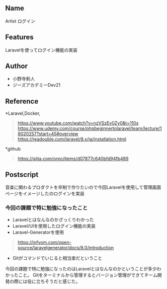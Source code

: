 ## Name
Artist ログイン

## Features
Laravelを使ってログイン機能の実装

## Author
* 小野寺剣人
* ジーズアカデミーDev21
 
## Reference
*Laravel,Docker,
>https://www.youtube.com/watch?v=nzVSzEv0Zy0&t=110s
>https://www.udemy.com/course/phpbeginnertolaravel/learn/lecture/18020257?start=45#overview
>https://readouble.com/laravel/8.x/ja/installation.html

*github
>https://qiita.com/oreo/items/d07877c640bfd94fb489


## Postscript
音楽に関わるプロダクトを卒制で作りたいので今回Laravelを使用して管理画面ページをイメージしたのログインを実装

### 今回の課題で特に勉強になったこと
* Laravelとはなんなのかざっくりわかった
* Laravel/UIを使用したログイン機能の実装
* Laravel-Generatorを使用
>https://infyom.com/open-source/laravelgenerator/docs/8.0/introduction
* Gitがコマンドでいじると相当楽だということ

今回の課題で特に勉強になったのはLaravelとはなんなのかということが多少わかったこと。
Gitをターミナルから管理するとバージョン管理ができてチーム開発の際には役に立ちそうだと感じた。

